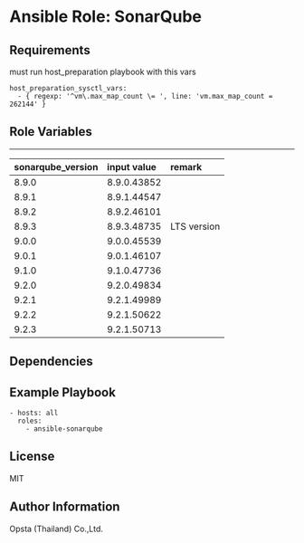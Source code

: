 # Ansible Role: SonarQube



## Requirements

must run host_preparation playbook with this vars 
```
host_preparation_sysctl_vars:
  - { regexp: '^vm\.max_map_count \= ', line: 'vm.max_map_count = 262144' }
```

## Role Variables

---
| sonarqube_version | input value   | remark         |
| :-                | :-            | :-----         | 
| 8.9.0             | 8.9.0.43852   |                |
| 8.9.1             | 8.9.1.44547   |                |
| 8.9.2             | 8.9.2.46101   |                |
| 8.9.3             | 8.9.3.48735   | LTS version    |
| 9.0.0             | 9.0.0.45539   |                |
| 9.0.1             | 9.0.1.46107   |                |
| 9.1.0             | 9.1.0.47736   |                |
| 9.2.0             | 9.2.0.49834   |                |
| 9.2.1             | 9.2.1.49989   |                |
| 9.2.2             | 9.2.1.50622   |                |
| 9.2.3             | 9.2.1.50713   |                |


## Dependencies



## Example Playbook

    - hosts: all
      roles:
        - ansible-sonarqube


## License

MIT

## Author Information

Opsta (Thailand) Co.,Ltd.
